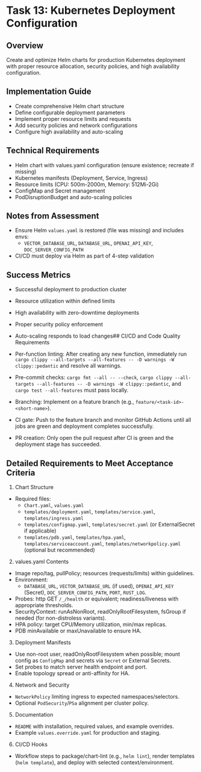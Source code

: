 # Task 13: Kubernetes Deployment Configuration

## Overview

Create and optimize Helm charts for production Kubernetes deployment with proper resource allocation, security policies, and high availability configuration.

## Implementation Guide

- Create comprehensive Helm chart structure
- Define configurable deployment parameters
- Implement proper resource limits and requests
- Add security policies and network configurations
- Configure high availability and auto-scaling

## Technical Requirements

- Helm chart with values.yaml configuration (ensure existence; recreate if missing)
- Kubernetes manifests (Deployment, Service, Ingress)
- Resource limits (CPU: 500m-2000m, Memory: 512Mi-2Gi)
- ConfigMap and Secret management
- PodDisruptionBudget and auto-scaling policies

## Notes from Assessment

- Ensure Helm `values.yaml` is restored (file was missing) and includes envs:
  - `VECTOR_DATABASE_URL`, `DATABASE_URL`, `OPENAI_API_KEY`, `DOC_SERVER_CONFIG_PATH`
- CI/CD must deploy via Helm as part of 4-step validation

## Success Metrics

- Successful deployment to production cluster
- Resource utilization within defined limits
- High availability with zero-downtime deployments
- Proper security policy enforcement
- Auto-scaling responds to load changes## CI/CD and Code Quality Requirements

- Per-function linting: After creating any new function, immediately run `cargo clippy --all-targets --all-features -- -D warnings -W clippy::pedantic` and resolve all warnings.
- Pre-commit checks: `cargo fmt --all -- --check`, `cargo clippy --all-targets --all-features -- -D warnings -W clippy::pedantic`, and `cargo test --all-features` must pass locally.
- Branching: Implement on a feature branch (e.g., `feature/<task-id>-<short-name>`).
- CI gate: Push to the feature branch and monitor GitHub Actions until all jobs are green and deployment completes successfully.
- PR creation: Only open the pull request after CI is green and the deployment stage has succeeded.

## Detailed Requirements to Meet Acceptance Criteria

1. Chart Structure

- Required files:
  - `Chart.yaml`, `values.yaml`
  - `templates/deployment.yaml`, `templates/service.yaml`, `templates/ingress.yaml`
  - `templates/configmap.yaml`, `templates/secret.yaml` (or ExternalSecret if applicable)
  - `templates/pdb.yaml`, `templates/hpa.yaml`, `templates/serviceaccount.yaml`, `templates/networkpolicy.yaml` (optional but recommended)

2. values.yaml Contents

- Image repo/tag, pullPolicy; resources (requests/limits) within guidelines.
- Environment:
  - `DATABASE_URL`, `VECTOR_DATABASE_URL` (if used), `OPENAI_API_KEY` (Secret), `DOC_SERVER_CONFIG_PATH`, `PORT`, `RUST_LOG`.
- Probes: http GET `/_/health` or equivalent; readiness/liveness with appropriate thresholds.
- SecurityContext: runAsNonRoot, readOnlyRootFilesystem, fsGroup if needed (for non-distroless variants).
- HPA policy: target CPU/Memory utilization, min/max replicas.
- PDB minAvailable or maxUnavailable to ensure HA.

3. Deployment Manifests

- Use non-root user, readOnlyRootFilesystem when possible; mount config as `ConfigMap` and secrets via `Secret` or External Secrets.
- Set probes to match server health endpoint and port.
- Enable topology spread or anti-affinity for HA.

4. Network and Security

- `NetworkPolicy` limiting ingress to expected namespaces/selectors.
- Optional `PodSecurity`/`PSa` alignment per cluster policy.

5. Documentation

- `README` with installation, required values, and example overrides.
- Example `values.override.yaml` for production and staging.

6. CI/CD Hooks

- Workflow steps to package/chart-lint (e.g., `helm lint`), render templates (`helm template`), and deploy with selected context/environment.
